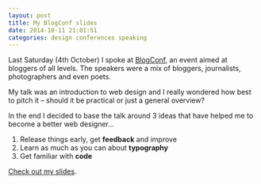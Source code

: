 ```yaml
---
layout: post
title: My BlogConf slides
date: 2014-10-11 21:01:51
categories: design conferences speaking
---
```


Last Saturday (4th October) I spoke at [BlogConf][1], an event aimed at bloggers of all levels. The speakers were a mix of bloggers, journalists, photographers and even poets.

<!--more-->

My talk was an introduction to web design and I really wondered how best to pitch it – should it be practical or just a general overview?

In the end I decided to base the talk around 3 ideas that have helped me to become a better web designer…

  1. Release things early, get **feedback** and improve
  2. Learn as much as you can about **typography**
  3. Get familiar with **code**

[Check out my slides][2].

 [1]: http://www.blogconf.com/ "BlogConf website"
 [2]: https://www.slideshare.net/benjystanton/blog-design-at-blogconf "My slides on SlideShare"
